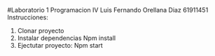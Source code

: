 #Laboratorio 1
Programacion IV
Luis Fernando Orellana Diaz
61911451
Instrucciones:
1. Clonar proyecto
2. Instalar dependencias
Npm install
3. Ejectutar proyecto:
Npm start
